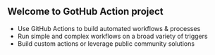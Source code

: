 
##   Welcome to GotHub Action project 
-   Use GitHub Actions to build automated workflows & processes
-   Run simple and complex workflows on a broad variety of triggers
-   Build custom actions or leverage public community solutions